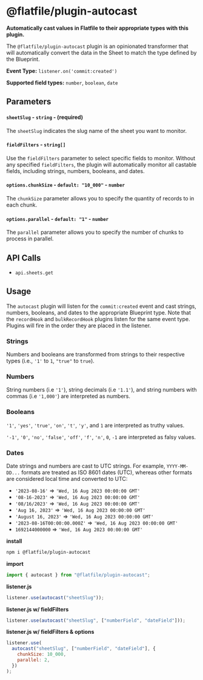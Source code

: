<!-- START_INFOCARD -->

# @flatfile/plugin-autocast
**Automatically cast values in Flatfile to their appropriate types with this plugin.**


The `@flatfile/plugin-autocast` plugin is an opinionated transformer that will
automatically convert the data in the Sheet to match the type defined by the
Blueprint.


**Event Type:**
`listener.on('commit:created')`


**Supported field types:**
`number`, `boolean`, `date`

<!-- END_INFOCARD -->


## Parameters

#### `sheetSlug` - `string` - (required)

The `sheetSlug` indicates the slug name of the sheet you want to monitor.

#### `fieldFilters` - `string[]`

Use the `fieldFilters` parameter to select specific fields to monitor. Without
any specified `fieldFilters`, the plugin will automatically monitor
all castable fields, including strings, numbers, booleans, and dates.


#### `options.chunkSize` - `default: "10_000"` - `number`

The `chunkSize` parameter allows you to specify the quantity of records to in
each chunk.

#### `options.parallel` - `default: "1"` - `number`

The `parallel` parameter allows you to specify the number of chunks to process
in parallel.


## API Calls

- `api.sheets.get`


## Usage

The `autocast` plugin will listen for the `commit:created` event and cast strings, numbers, booleans,
and dates to the appropriate Blueprint type. Note that the `recordHook` and `bulkRecordHook` plugins
listen for the same event type. Plugins will fire in the order they are placed in the listener.

### Strings

Numbers and booleans are transformed from strings to their respective types (i.e., `'1'` to `1`, `"true"` to `true`).

### Numbers

String numbers (i.e `'1'`), string decimals (i.e `'1.1'`), and string numbers with commas (i.e `'1,000'`)
are interpreted as numbers.

### Booleans

`'1'`, `'yes'`, `'true'`, `'on'`, `'t'`, `'y'`, and `1` are interpreted as truthy values.

`'-1'`, `'0'`, `'no'`, `'false'`, `'off'`, `'f'`, `'n'`, `0`, `-1` are interpreted as falsy values.

### Dates

Date strings and numbers are cast to UTC strings. For example, `YYYY-MM-DD...` formats are treated as ISO 8601 dates (UTC), whereas other formats are considered local time and converted to UTC:

- `'2023-08-16'` => `'Wed, 16 Aug 2023 00:00:00 GMT'`
- `'08-16-2023'` => `'Wed, 16 Aug 2023 00:00:00 GMT'`
- `'08/16/2023'` => `'Wed, 16 Aug 2023 00:00:00 GMT'`
- `'Aug 16, 2023'` => `'Wed, 16 Aug 2023 00:00:00 GMT'`
- `'August 16, 2023'` => `'Wed, 16 Aug 2023 00:00:00 GMT'`
- `'2023-08-16T00:00:00.000Z'` => `'Wed, 16 Aug 2023 00:00:00 GMT'`
- `1692144000000` => `'Wed, 16 Aug 2023 00:00:00 GMT'`

**install**
```bash 
npm i @flatfile/plugin-autocast
```

**import**
```js 
import { autocast } from "@flatfile/plugin-autocast";
```

**listener.js**
```js 
listener.use(autocast("sheetSlug"));
```
**listener.js w/ fieldFilters**
```js 
listener.use(autocast("sheetSlug", ["numberField", "dateField"]));
```
**listener.js w/ fieldFilters & options**
```js 
listener.use(
  autocast("sheetSlug", ["numberField", "dateField"], {
    chunkSize: 10_000,
    parallel: 2,
  })
);
```
